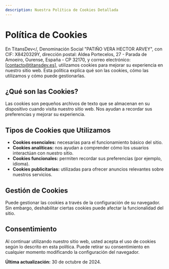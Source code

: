 ```yaml
---
description: Nuestra Política de Cookies Detallada
---
```


# Política de Cookies

En TitansDev</, Denominación Social "PATIÑO VERA HECTOR ARVEY", con CIF: X8420329Y, dirección postal: Aldea Portecelos, 27 - Parada de Amoeiro, Ourense, España - CP 32170, y correo electrónico: [contacto@titansdev.es], utilizamos cookies para mejorar su experiencia en nuestro sitio web. Esta política explica qué son las cookies, cómo las utilizamos y cómo puede gestionarlas.

## ¿Qué son las Cookies?

Las cookies son pequeños archivos de texto que se almacenan en su dispositivo cuando visita nuestro sitio web. Nos ayudan a recordar sus preferencias y mejorar su experiencia.

## Tipos de Cookies que Utilizamos

- **Cookies esenciales:** necesarias para el funcionamiento básico del sitio.
- **Cookies analíticas:** nos ayudan a comprender cómo los usuarios interactúan con nuestro sitio.
- **Cookies funcionales:** permiten recordar sus preferencias (por ejemplo, idioma).
- **Cookies publicitarias:** utilizadas para ofrecer anuncios relevantes sobre nuestros servicios.

## Gestión de Cookies

Puede gestionar las cookies a través de la configuración de su navegador. Sin embargo, deshabilitar ciertas cookies puede afectar la funcionalidad del sitio.

## Consentimiento

Al continuar utilizando nuestro sitio web, usted acepta el uso de cookies según lo descrito en esta política. Puede retirar su consentimiento en cualquier momento modificando la configuración del navegador.

**Última actualización:** 30 de octubre de 2024.
